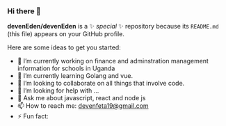 ### Hi there 👋

**devenEden/devenEden** is a ✨ _special_ ✨ repository because its `README.md` (this file) appears on your GitHub profile.

Here are some ideas to get you started:

- 🔭 I’m currently working on finance and adminstration management information for schools in Uganda
- 🌱 I’m currently learning Golang and vue.
- 👯 I’m looking to collaborate on all things that involve code.
- 🤔 I’m looking for help with ...
- 💬 Ask me about javascript, react and node js 
- 📫 How to reach me: devenfeta19@gmail.com
- ⚡ Fun fact: 

